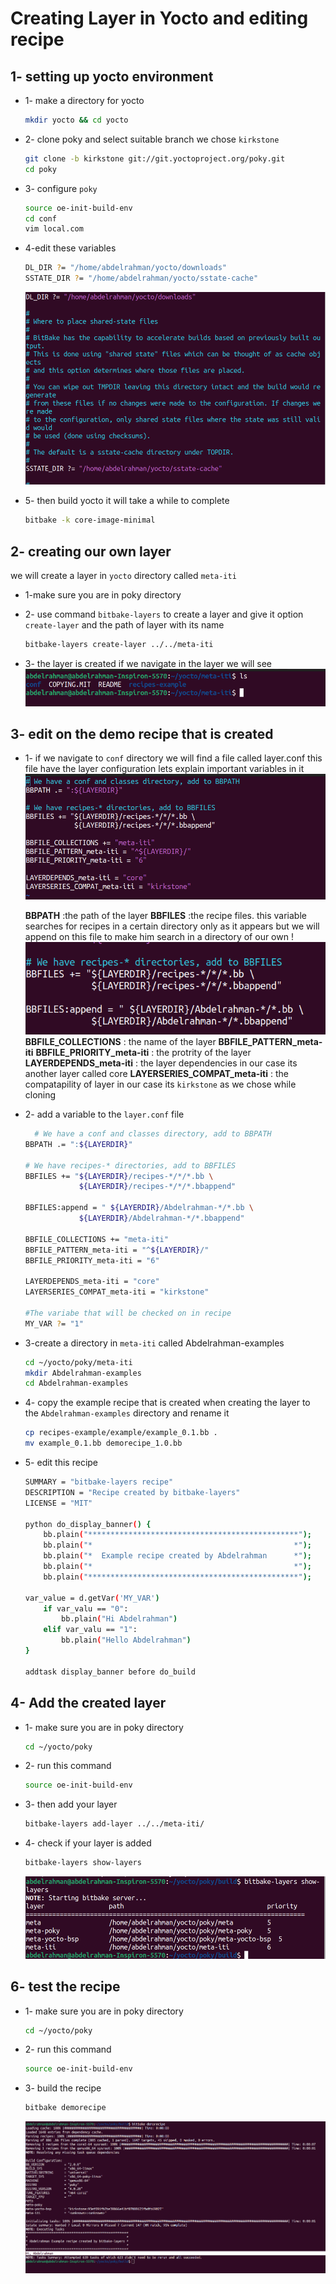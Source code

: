 # Creating Layer in Yocto and editing recipe

## 1- setting up yocto environment

- 1- make a directory for yocto 
    ```bash
    mkdir yocto && cd yocto
    ``` 
- 2- clone poky and select suitable branch we chose `kirkstone`
    ```bash
    git clone -b kirkstone git://git.yoctoproject.org/poky.git
    cd poky
    ```
- 3- configure `poky`   
    ```bash
    source oe-init-build-env 
    cd conf
    vim local.com
    ```
- 4-edit these variables
    ```bash
    DL_DIR ?= "/home/abdelrahman/yocto/downloads"
    SSTATE_DIR ?= "/home/abdelrahman/yocto/sstate-cache"
    ```
    ![alt text](image.png)

- 5- then build yocto it will take a while to complete
    ```bash
    bitbake -k core-image-minimal
    ```
## 2- creating our own layer
we will create a layer in `yocto` directory called `meta-iti`
- 1-make sure you are in poky directory 

- 2- use command `bitbake-layers` to create a layer and give it option `create-layer` and the path of layer with its name
    ```bash
    bitbake-layers create-layer ../../meta-iti 
    ```
- 3- the layer is created if we navigate in the layer we will see
![alt text](image-1.png)

## 3- edit on the demo recipe that is created

- 1- if we navigate to `conf` directory we will find a file called layer.conf this file have the layer configuration lets explain important variables in it
![alt text](image-2.png)

    **BBPATH**  :the path of the layer
    **BBFILES** :the recipe files.
    this variable searches for recipes in a certain directory only as it appears but we will append on this file to make him search in a directory of our own
    !![alt text](image-4.png)
    **BBFILE_COLLECTIONS** : the name of the layer
    **BBFILE_PATTERN_meta-iti** 
    **BBFILE_PRIORITY_meta-iti** : the protrity of the layer
    **LAYERDEPENDS_meta-iti** : the layer dependencies in our case its another layer called core 
    **LAYERSERIES_COMPAT_meta-iti** : the compatapility of layer in our case its `kirkstone` as we chose while cloning
- 2- add a variable to the `layer.conf` file
    ```bash
      # We have a conf and classes directory, add to BBPATH
    BBPATH .= ":${LAYERDIR}"

    # We have recipes-* directories, add to BBFILES
    BBFILES += "${LAYERDIR}/recipes-*/*/*.bb \
                ${LAYERDIR}/recipes-*/*/*.bbappend"

    BBFILES:append = " ${LAYERDIR}/Abdelrahman-*/*.bb \
                ${LAYERDIR}/Abdelrahman-*/*.bbappend"

    BBFILE_COLLECTIONS += "meta-iti"
    BBFILE_PATTERN_meta-iti = "^${LAYERDIR}/"
    BBFILE_PRIORITY_meta-iti = "6"

    LAYERDEPENDS_meta-iti = "core"
    LAYERSERIES_COMPAT_meta-iti = "kirkstone"

    #The variabe that will be checked on in recipe 
    MY_VAR ?= "1"


    ```
- 3-create a directory in `meta-iti` called Abdelrahman-examples
    ```bash
    cd ~/yocto/poky/meta-iti
    mkdir Abdelrahman-examples
    cd Abdelrahman-examples
    ```
- 4- copy the example recipe that is created when creating the layer to the `Abdelrahman-examples` directory and rename it 
    ```bash
    cp recipes-example/example/example_0.1.bb .
    mv example_0.1.bb demorecipe_1.0.bb
    ```
- 5- edit this recipe
    ```bash
    SUMMARY = "bitbake-layers recipe"
    DESCRIPTION = "Recipe created by bitbake-layers"
    LICENSE = "MIT"

    python do_display_banner() {
        bb.plain("***********************************************");
        bb.plain("*                                             *");
        bb.plain("*  Example recipe created by Abdelrahman      *");
        bb.plain("*                                             *");
        bb.plain("***********************************************");

    var_value = d.getVar('MY_VAR')
        if var_valu == "0":
            bb.plain("Hi Abdelrahman")
        elif var_valu == "1":
            bb.plain("Hello Abdelrahman")
    }

    addtask display_banner before do_build

    ```
## 4- Add the created layer
- 1- make sure you are in poky directory 
    ```bash
    cd ~/yocto/poky
    ```
- 2- run this command
    ```bash
    source oe-init-build-env
    ```
- 3- then add your layer
    ```bash
    bitbake-layers add-layer ../../meta-iti/
    ```
- 4- check if your layer is added 
    ```bash
    bitbake-layers show-layers
    ```
    ![alt text](image-5.png)

## 6- test the recipe
- 1- make sure you are in poky directory 
    ```bash
    cd ~/yocto/poky
    ```
- 2- run this command
    ```bash
    source oe-init-build-env
    ```
- 3- build the recipe
    ```bash
    bitbake demorecipe
    ```
    ![alt text](image-7.png)